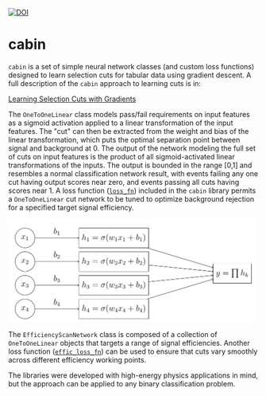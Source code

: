 [![DOI](https://zenodo.org/badge/939035259.svg)](https://doi.org/10.5281/zenodo.14927628)

# cabin

`cabin` is a set of simple neural network classes (and custom loss functions) designed to learn selection cuts for tabular data using gradient descent.  A full description of the `cabin` approach to learning cuts is in:

[Learning Selection Cuts with Gradients](https://arxiv.org/abs/2502.08615)

The `OneToOneLinear` class models pass/fail requirements on input features as a sigmoid activation applied to a linear transformation of the input features.  The "cut" can then be extracted from the weight and bias of the linear transformation, which puts the optimal separation point between signal and background at 0.  The output of the network modeling the full set of cuts on input features is the product of all sigmoid-activated linear transformations of the inputs.  The output is bounded in the range [0,1] and resembles a normal classification network result, with events failing any one cut having output scores near zero, and events passing all cuts having scores near 1.  A loss function ([`loss_fn`](https://github.com/scipp-atlas/cabin/blob/main/src/cabin/LossFunctions.py#L72)) included in the `cabin` library permits a `OneToOneLinear` cut network to be tuned to optimize background rejection for a specified target signal efficiency.

<img src="docs/assets/cabin_network.png" alt="cabin network illustration" width="500" role="img">

The `EfficiencyScanNetwork` class is composed of a collection of `OneToOneLinear` objects that targets a range of signal efficiencies.  Another loss function ([`effic_loss_fn`](https://github.com/scipp-atlas/cabin/blob/main/src/cabin/LossFunctions.py#L122)) can be used to ensure that cuts vary smoothly across different efficiency working points.

The libraries were developed with high-energy physics applications in mind, but the approach can be applied to any binary classification problem.
